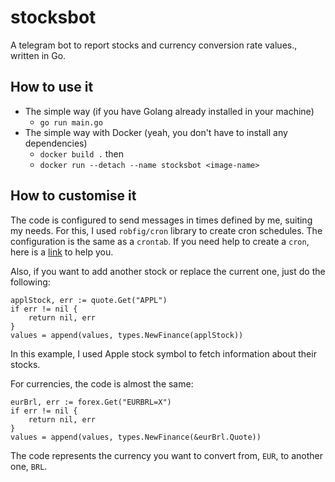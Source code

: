 # stocksbot
A telegram bot to report stocks and currency conversion rate values., written in Go.

## How to use it 
- The simple way (if you have Golang already installed in your machine)
  - `go run main.go`
- The simple way with Docker (yeah, you don't have to install any dependencies)
  - `docker build .` then
  - `docker run --detach --name stocksbot <image-name>`
  
## How to customise it
The code is configured to send messages in times defined by me, suiting my needs.
For this, I used `robfig/cron` library to create cron schedules. The configuration
is the same as a `crontab`. If you need help to create a `cron`, here is a [link](https://crontab.guru/#*_*_*_*_*) to help you.

Also, if you want to add another stock or replace the current one, just do the following:
```golang
applStock, err := quote.Get("APPL")
if err != nil {
    return nil, err
}
values = append(values, types.NewFinance(applStock))
```
In this example, I used Apple stock symbol to fetch information about their stocks.

For currencies, the code is almost the same:
```golang
eurBrl, err := forex.Get("EURBRL=X")
if err != nil {
    return nil, err
}
values = append(values, types.NewFinance(&eurBrl.Quote))
``` 
The code represents the currency you want to convert from, `EUR`, to another one, `BRL`. 